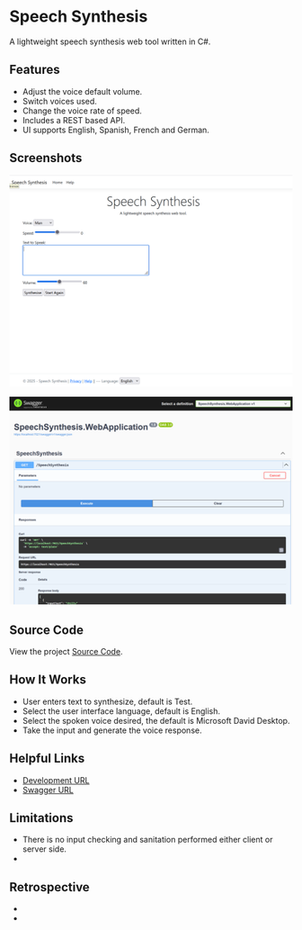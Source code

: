 # Speech Synthesis
A lightweight speech synthesis web tool written in C#. 

## Features
- Adjust the voice default volume.
- Switch voices used.
- Change the voice rate of speed.
- Includes a REST based API.
- UI supports English, Spanish, French and German.

## Screenshots
![Screenshot 1](Media/Screenshots/HomePage.png)

![Screenshot 2](Media/Screenshots/APIHome.png)

## Source Code
View the project [Source Code](https://github.com/hayes0278/Speech-Synthesis).

## How It Works
- User enters text to synthesize, default is Test.
- Select the user interface language, default is English.
- Select the spoken voice desired, the default is Microsoft David Desktop.
- Take the input and generate the voice response.

## Helpful Links
- [Development URL](https://localhost:7021)
- [Swagger URL](https://localhost:7021/swagger)

## Limitations
- There is no input checking and sanitation performed either client or server side.
- 

## Retrospective
- 
- 